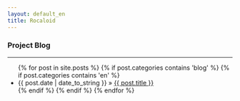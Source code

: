 ```yaml
---
layout: default_en
title: Rocaloid
---
```


### Project Blog

---


<div id="home">
	<ul class="posts">
	{% for post in site.posts %}
		{% if post.categories contains 'blog' %}
			{% if post.categories contains 'en' %}
				<li>
					<span>{{ post.date | date_to_string }}</span> &raquo; <a href="{{ post.url }}">{{ post.title }}</a>
					<!--<p>{{ post.excerpt }}</p>-->
				</li>
			{% endif %}
		{% endif %}
	{% endfor %}
	</ul>
</div>

